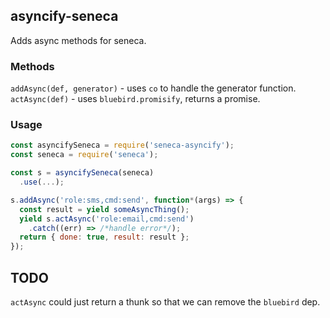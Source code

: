 ## asyncify-seneca

Adds async methods for seneca.

### Methods

`addAsync(def, generator)` - uses `co` to handle the generator function.
`actAsync(def)` - uses `bluebird.promisify`, returns a promise.

### Usage

```javascript
const asyncifySeneca = require('seneca-asyncify');
const seneca = require('seneca');

const s = asyncifySeneca(seneca)
  .use(...);

s.addAsync('role:sms,cmd:send', function*(args) => {
  const result = yield someAsyncThing();
  yield s.actAsync('role:email,cmd:send')
    .catch((err) => /*handle error*/);
  return { done: true, result: result };
});
```

## TODO

`actAsync` could just return a thunk so that we can remove the `bluebird` dep.
